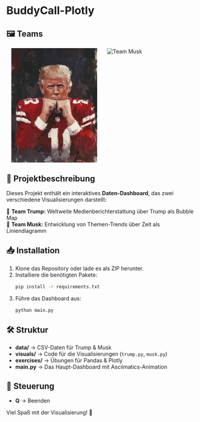 # BuddyCall-Plotly

## 🖼 Teams
<div style="display: flex; justify-content: space-around;">
  <img src="assets/team_trump.png" alt="Team Trump" width="45%"/>
  <img src="assets/team_musk.png" alt="Team Musk" width="45%"/>
</div>

## 📌 Projektbeschreibung
Dieses Projekt enthält ein interaktives **Daten-Dashboard**, das zwei verschiedene Visualisierungen darstellt:

🔹 **Team Trump:** Weltweite Medienberichterstattung über Trump als Bubble Map  
🔹 **Team Musk:** Entwicklung von Themen-Trends über Zeit als Liniendiagramm  

## 📥 Installation
1. Klone das Repository oder lade es als ZIP herunter.
2. Installiere die benötigten Pakete:
   ```bash
   pip install -r requirements.txt
   ```
3. Führe das Dashboard aus:
   ```bash
   python main.py
   ```

## 🛠 Struktur
- **data/** → CSV-Daten für Trump & Musk
- **visuals/** → Code für die Visualisierungen (`trump.py`, `musk.py`)
- **exercises/** → Übungen für Pandas & Plotly
- **main.py** → Das Haupt-Dashboard mit Asciimatics-Animation

## 🎯 Steuerung
- **Q** → Beenden

Viel Spaß mit der Visualisierung! 🚀
